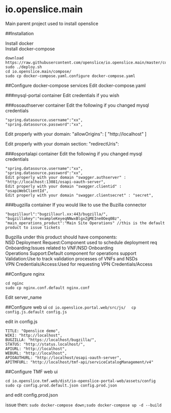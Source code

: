 # io.openslice.main
Main parent project used to install openslice

##Installation

Install docker  
Install docker-compose

```
download https://raw.githubusercontent.com/openslice/io.openslice.main/master/compose/deploy.sh
sudo ./deploy.sh
cd io.openslice.main/compose/
sudo cp docker-compose.yaml.configure docker-compose.yaml
```

##Configure docker-compose services
Edit docker-compose.yaml

###mysql-portal container 
Edit credentials if you wish

###osoauthserver container
Edit the following if you changed mysql credentials 
 
```
"spring.datasource.username":"xx",
"spring.datasource.password":"xx",
```
Edit properly with your domain: "allowOrigins": [ "http://localhost" ]

Edit properly with your domain section: "redirectUris":

###osportalapi container
Edit the following if you changed mysql credentials

```
"spring.datasource.username":"xx",
"spring.datasource.password":"xx",
Edit properly with your domain "swagger.authserver" : "http://localhost:13081/osapi-oauth-server",
Edit properly with your domain "swagger.clientid" : "osapiWebClientId",
Edit properly with your domain "swagger.clientsecret" : "secret",
```

###bugzilla container
If you would like to use the Buzilla connector

```
"bugzillaurl":"bugzillaurl.xx:443/bugzilla/",
"bugzillakey":"exampleKeyeqNNwxBlgxZgMEIne0Oeq0Bz",
"main_operations_product":"Main Site Operations" //this is the default product to issue tickets
```

Bugzilla under this product should have components:  
NSD Deployment Request:Component used to schedule deployment req  
Onboarding:Issues related to VNF/NSD Onboarding  
Operations Support:Default component for operations support  
Validation:Use to track validation processes of VNFs and NSDs  
VPN Credentials/Access:Used for requesting VPN Credentials/Access   


##Configure nginx
```
cd nginc
sudo cp nginx.conf.default nginx.conf
```
Edit server_name


##Configure web ui
`cd io.openslice.portal.web/src/js/  `
`cp config.js.default config.js  `

edit in config.js  
```
TITLE: "Openslice demo",
WIKI: "http://localhost",
BUGZILLA: "https://localhost/bugzilla/",
STATUS: "http://status.localhost/",
APIURL: "http://localhost",
WEBURL: "http://localhost",
APIOAUTHURL: "http://localhost/osapi-oauth-server",
APITMFURL: "http://localhost/tmf-api/serviceCatalogManagement/v4"

```

##Configure TMF web ui
```
cd io.openslice.tmf.web/dist/io-openslice-portal-web/assets/config
sudo cp config.prod.default.json config.prod.json
```
and edit config.prod.json


issue then:
`sudo docker-compose down;sudo docker-compose up -d --build`


